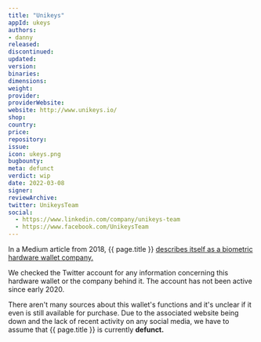 ```yaml
---
title: "Unikeys"
appId: ukeys
authors:
- danny
released: 
discontinued: 
updated: 
version: 
binaries: 
dimensions: 
weight: 
provider: 
providerWebsite: 
website: http://www.unikeys.io/
shop: 
country: 
price: 
repository: 
issue: 
icon: ukeys.png
bugbounty: 
meta: defunct
verdict: wip
date: 2022-03-08
signer: 
reviewArchive: 
twitter: UnikeysTeam
social: 
  - https://www.linkedin.com/company/unikeys-team
  - https://www.facebook.com/UnikeysTeam
---
```


In a Medium article from 2018, {{ page.title }} [describes itself as a biometric hardware wallet company.](https://medium.com/@UnikeysTeam/we-are-unikeys-the-world-firsts-biometric-hardware-wallet-company-in-cryptocurrency-6563e7dcc73a)

We checked the Twitter account for any information concerning this hardware wallet or the company behind it. The account has not been active since early 2020.

There aren't many sources about this wallet's functions and it's unclear if it even is still available for purchase. Due to the associated website being down and the lack of recent activity on any social media, we have to assume that {{ page.title }} is currently **defunct.**